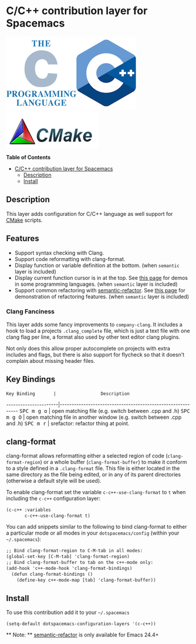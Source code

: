 # C/C++ contribution layer for Spacemacs

![cc++](img/ccpp.jpg)
![cmake](img/cmake.png)

<!-- markdown-toc start - Don't edit this section. Run M-x markdown-toc/generate-toc again -->
**Table of Contents**

- [C/C++ contribution layer for Spacemacs](#cc-contribution-layer-for-spacemacs)
    - [Description](#description)
    - [Install](#install)

<!-- markdown-toc end -->

## Description

This layer adds configuration for C/C++ language as well support for [CMake][]
scripts.

## Features

- Support syntax checking with Clang.
- Support code reformatting with clang-format.
- Display function or variable definition at the bottom. (when `semantic` layer is included)
- Display current function cursor is in at the top. See [this page][stickyfunc-demos]
for demos in some programming languages. (when `semantic` layer is included)
- Support common refactoring with [semantic-refactor][]. See [this page][srefactor-demos]
for demonstration of refactoring features. (when `semantic` layer is included)

### Clang Fanciness

This layer adds some fancy improvements to `company-clang`.
It includes a hook to load a projects `.clang_complete` file, which is
just a text file with one clang flag per line, a format also used by
other text editor clang plugins.

Not only does this allow proper autocomplete on projects with extra
includes and flags, but there is also support for flycheck so that it
doesn't complain about missing header files.

## Key Bindings

    Key Binding       |                 Description
----------------------|------------------------------------------------------------
<kbd>SPC m g o</kbd>  | open matching file (e.g. switch between .cpp and .h)
<kbd>SPC m g O</kbd>  | open matching file in another window (e.g. switch between .cpp and .h)
<kbd>SPC m r</kbd>    | srefactor: refactor thing at point.

## clang-format

clang-format allows reformatting either a selected region of code
(`clang-format-region`) or a whole buffer (`clang-format-buffer`) to make it
conform to a style defined in a `.clang-format` file. This file is either
located in the same directory as the file being edited, or in any of its parent
directories (otherwise a default style will be used).

To enable clang-format set the variable `c-c++-use-clang-format` to `t` when
including the `c-c++` configuration layer:

```elisp
(c-c++ :variables
       c-c++-use-clang-format t)
```

You can add snippets similar to the following to bind clang-format to either a
particular mode or all modes in your `dotspacemacs/config` (within your
`~/.spacemacs`):

```elisp
;; Bind clang-format-region to C-M-tab in all modes:
(global-set-key [C-M-tab] 'clang-format-region)
;; Bind clang-format-buffer to tab on the c++-mode only:
(add-hook 'c++-mode-hook 'clang-format-bindings)
  (defun clang-format-bindings ()
    (define-key c++-mode-map [tab] 'clang-format-buffer))
```
 		 
## Install

To use this contribution add it to your `~/.spacemacs`

```elisp
(setq-default dotspacemacs-configuration-layers '(c-c++))
```

** Note: ** [semantic-refactor][] is only available for Emacs 24.4+

[CMake]: http://www.cmake.org/
[semantic-refactor]: https://github.com/tuhdo/semantic-refactor
[srefactor-demos]: https://github.com/tuhdo/semantic-refactor/blob/master/srefactor-demos/demos.org
[stickyfunc-demos]: https://github.com/tuhdo/semantic-stickyfunc-enhance
